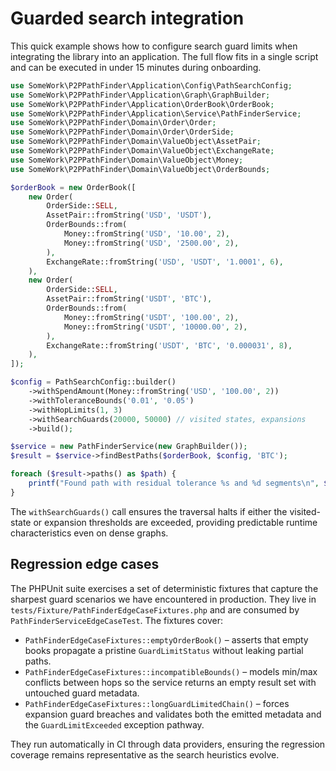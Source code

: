 # Guarded search integration

This quick example shows how to configure search guard limits when integrating the library
into an application. The full flow fits in a single script and can be executed in under 15
minutes during onboarding.

```php
use SomeWork\P2PPathFinder\Application\Config\PathSearchConfig;
use SomeWork\P2PPathFinder\Application\Graph\GraphBuilder;
use SomeWork\P2PPathFinder\Application\OrderBook\OrderBook;
use SomeWork\P2PPathFinder\Application\Service\PathFinderService;
use SomeWork\P2PPathFinder\Domain\Order\Order;
use SomeWork\P2PPathFinder\Domain\Order\OrderSide;
use SomeWork\P2PPathFinder\Domain\ValueObject\AssetPair;
use SomeWork\P2PPathFinder\Domain\ValueObject\ExchangeRate;
use SomeWork\P2PPathFinder\Domain\ValueObject\Money;
use SomeWork\P2PPathFinder\Domain\ValueObject\OrderBounds;

$orderBook = new OrderBook([
    new Order(
        OrderSide::SELL,
        AssetPair::fromString('USD', 'USDT'),
        OrderBounds::from(
            Money::fromString('USD', '10.00', 2),
            Money::fromString('USD', '2500.00', 2),
        ),
        ExchangeRate::fromString('USD', 'USDT', '1.0001', 6),
    ),
    new Order(
        OrderSide::SELL,
        AssetPair::fromString('USDT', 'BTC'),
        OrderBounds::from(
            Money::fromString('USDT', '100.00', 2),
            Money::fromString('USDT', '10000.00', 2),
        ),
        ExchangeRate::fromString('USDT', 'BTC', '0.000031', 8),
    ),
]);

$config = PathSearchConfig::builder()
    ->withSpendAmount(Money::fromString('USD', '100.00', 2))
    ->withToleranceBounds('0.01', '0.05')
    ->withHopLimits(1, 3)
    ->withSearchGuards(20000, 50000) // visited states, expansions
    ->build();

$service = new PathFinderService(new GraphBuilder());
$result = $service->findBestPaths($orderBook, $config, 'BTC');

foreach ($result->paths() as $path) {
    printf("Found path with residual tolerance %s and %d segments\n", $path->residualTolerance(), count($path->legs()));
}
```

The `withSearchGuards()` call ensures the traversal halts if either the visited-state or
expansion thresholds are exceeded, providing predictable runtime characteristics even on
dense graphs.

## Regression edge cases

The PHPUnit suite exercises a set of deterministic fixtures that capture the sharpest guard
scenarios we have encountered in production. They live in
`tests/Fixture/PathFinderEdgeCaseFixtures.php` and are consumed by
`PathFinderServiceEdgeCaseTest`. The fixtures cover:

- `PathFinderEdgeCaseFixtures::emptyOrderBook()` – asserts that empty books propagate a
  pristine `GuardLimitStatus` without leaking partial paths.
- `PathFinderEdgeCaseFixtures::incompatibleBounds()` – models min/max conflicts between hops
  so the service returns an empty result set with untouched guard metadata.
- `PathFinderEdgeCaseFixtures::longGuardLimitedChain()` – forces expansion guard breaches and
  validates both the emitted metadata and the `GuardLimitExceeded` exception pathway.

They run automatically in CI through data providers, ensuring the regression coverage remains
representative as the search heuristics evolve.
